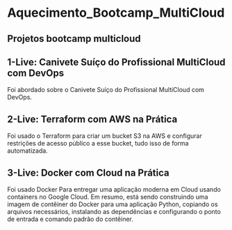 # Aquecimento_Bootcamp_MultiCloud
## Projetos bootcamp multicloud

## 1-Live: Canivete Suíço do Profissional MultiCloud com DevOps
Foi abordado sobre o Canivete Suíço do Profissional MultiCloud com DevOps.

## 2-Live: Terraform com AWS na Prática
Foi usado o Terraform para criar um bucket S3 na AWS e configurar restrições de acesso público a esse bucket, tudo isso de forma automatizada.

## 3-Live: Docker com Cloud na Prática
Foi usado Docker Para entregar uma aplicação moderna em Cloud usando containers no Google Cloud. Em resumo, está sendo construindo uma imagem de contêiner do Docker para uma aplicação Python, copiando os arquivos necessários, instalando as dependências e configurando o ponto de entrada e comando padrão do contêiner.




